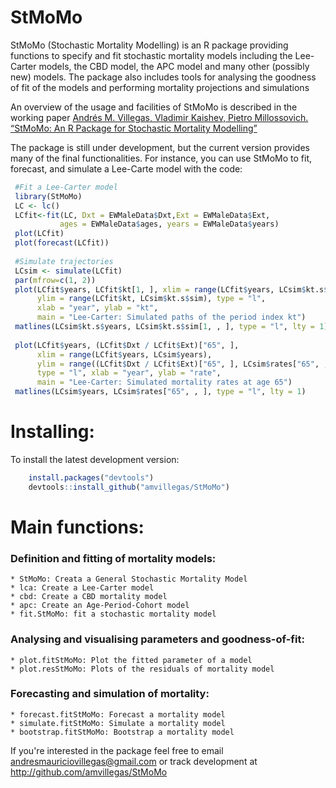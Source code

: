 StMoMo
========================================================

StMoMo (Stochastic Mortality Modelling) is an R package providing functions to specify 
and fit stochastic mortality models including the Lee-Carter models, the CBD model, 
the APC model and many other (possibly new) models. The package also includes tools for 
analysing the goodness of fit of the models and performing mortality projections and simulations

An overview of the usage and facilities of StMoMo is described in the working paper [Andrés M. Villegas, Vladimir Kaishev, Pietro Millossovich. “StMoMo: An R Package for Stochastic Mortality Modelling”](https://github.com/amvillegas/StMoMo/blob/master/inst/doc/StMoMoPaper20150220.pdf?raw=true)

The package is still under development, but the current version provides 
many of the final functionalities. For instance, you can use StMoMo to fit, 
forecast, and simulate a Lee-Carte model with the code:

 ```R
  #Fit a Lee-Carter model 
  library(StMoMo)
  LC <- lc()
  LCfit<-fit(LC, Dxt = EWMaleData$Dxt,Ext = EWMaleData$Ext,
            ages = EWMaleData$ages, years = EWMaleData$years)
  plot(LCfit)
  plot(forecast(LCfit))
  
  #Simulate trajectories
  LCsim <- simulate(LCfit)
  par(mfrow=c(1, 2))
  plot(LCfit$years, LCfit$kt[1, ], xlim = range(LCfit$years, LCsim$kt.s$years),
       ylim = range(LCfit$kt, LCsim$kt.s$sim), type = "l",
       xlab = "year", ylab = "kt",
       main = "Lee-Carter: Simulated paths of the period index kt")
  matlines(LCsim$kt.s$years, LCsim$kt.s$sim[1, , ], type = "l", lty = 1)
  
  plot(LCfit$years, (LCfit$Dxt / LCfit$Ext)["65", ],
       xlim = range(LCfit$years, LCsim$years),
       ylim = range((LCfit$Dxt / LCfit$Ext)["65", ], LCsim$rates["65", , ]),
       type = "l", xlab = "year", ylab = "rate",
       main = "Lee-Carter: Simulated mortality rates at age 65")
  matlines(LCsim$years, LCsim$rates["65", , ], type = "l", lty = 1)

````

# Installing:

To install the latest development version: 

```R
    install.packages("devtools")
    devtools::install_github("amvillegas/StMoMo")
````

# Main functions:

### Definition and fitting of mortality models:
    * StMoMo: Creata a General Stochastic Mortality Model
    * lca: Create a Lee-Carter model
    * cbd: Create a CBD mortality model
    * apc: Create an Age-Period-Cohort model
    * fit.StMoMo: fit a stochastic mortality model

### Analysing and visualising parameters and goodness-of-fit:
    * plot.fitStMoMo: Plot the fitted parameter of a model
    * plot.resStMoMo: Plots of the residuals of mortality model

### Forecasting and simulation of mortality:
    * forecast.fitStMoMo: Forecast a mortality model
    * simulate.fitStMoMo: Simulate a mortality model
    * bootstrap.fitStMoMo: Bootstrap a mortality model
    

If you're interested in the package feel free to email andresmauriciovillegas@gmail.com
or track development at http://github.com/amvillegas/StMoMo
